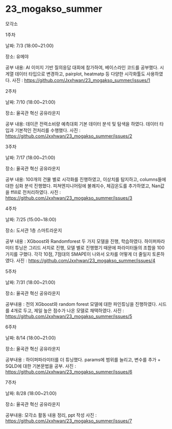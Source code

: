 # 23_mogakso_summer

모각소

1주차

날짜: 7/3 (18:00~21:00)

장소: 유메야

공부 내용: AI 이미지 기반 질의응답 대회에 참가하여, 베이스라인 코드를 공부했다. 시게열 데이터 타입으로 변경하고, pairplot, heatmatp 등 다양한 시각화툴도 사용하였다.
사진 : https://github.com/Jxxhwan/23_mogakso_summer/issues/1

2주차

날짜: 7/10 (18:00~21:00)

장소: 율곡관 혁신 공유라운지

공부 내용: 데이콘 전력소비량 예측대회 기본 데이터 분석 및 탐색을 하였다. 데이터 타입과 기본적인 전처리를 수행했다.
사진 : https://github.com/Jxxhwan/23_mogakso_summer/issues/2


3주차

날짜: 7/17 (18:00~21:00)

장소: 율곡관 혁신 공유라운지

공부 내용: 100개의 건물 별로 시각화를 진행하였고, 이상치를 탐지하고, columns들에 대한 심화 분석 진행했다.
           피쳐엔지니어링에 불쾌지수, 체감온도를 추가하였고, Nan값을 ffill로 전처리하였다.
사진 : https://github.com/Jxxhwan/23_mogakso_summer/issues/3

4주차

날짜: 7/25  (15:00~18:00) 

장소: 도서관 1층 스마트라운지

공부 내용 :  XGboost와 Randomforest 두 가지 모델을 진행, 학습하였다.
            하이퍼파라미터 튜닝은 그리드 서치로 진행, 모델 별로 진행했기 때문에 파라미터들의 조합을 100가지를 구했다.
            각각 10점, 7점대의 SMAPE이 나와서 오차를 어떻게 더 줄일지 토론하였다.
사진 : https://github.com/Jxxhwan/23_mogakso_summer/issues/4

5주차

날짜: 7/31  (18:00~21:00)

장소: 율곡관 혁신 공유라운지

공부내용 : 전의 XGboost와 random forest 모델에 대한 파인튜닝을 진행하였다.
           시드를 4개로 두고, 제일 높은 점수가 나온 모델로 채택하였다.
사진 : https://github.com/Jxxhwan/23_mogakso_summer/issues/5

6주차

날짜: 8/14  (18:00~21:00)

장소: 율곡관 혁신 공유라운지

공부내용 : 하이퍼파라미터를 더 튜닝했다. params에 범위를 늘리고, 변수를 추가
           + SQLD에 대한 기본문법을 공부.
사진 : https://github.com/Jxxhwan/23_mogakso_summer/issues/6

7주차

날짜: 8/28  (18:00~21:00)

장소: 율곡관 혁신 공유라운지

공부내용: 모각소 활동 내용 정리, ppt 작성
사진 : https://github.com/Jxxhwan/23_mogakso_summer/issues/7
